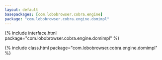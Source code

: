 ```yaml
---
layout: default
basepackages: [com.lobobrowser.cobra.engine]
package: "com.lobobrowser.cobra.engine.domimpl"
---
```


{% include interface.html package="com.lobobrowser.cobra.engine.domimpl" %} 

{% include class.html package="com.lobobrowser.cobra.engine.domimpl" %} 
